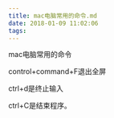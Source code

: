 ```yaml
---
title: mac电脑常用的命令.md
date: 2018-01-09 11:02:06
tags:
---
```

mac电脑常用的命令
<!-- more --> 
control+command+F退出全屏

ctrl+d是终止输入

ctrl+C是结束程序。
